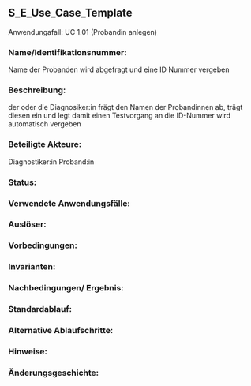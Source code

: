 ## S_E_Use_Case_Template
Anwendungafall: UC 1.01 (Probandin anlegen)

### Name/Identifikationsnummer:
Name der Probanden wird abgefragt und eine ID Nummer vergeben
### Beschreibung:
der oder die Diagnosiker:in frägt den Namen der Probandinnen ab, trägt diesen ein und legt damit einen Testvorgang an die ID-Nummer wird automatisch vergeben 
### Beteiligte Akteure:
Diagnostiker:in 
Proband:in 

### Status:

### Verwendete Anwendungsfälle:

### Auslöser:

### Vorbedingungen:

### Invarianten:

### Nachbedingungen/ Ergebnis:

### Standardablauf:

### Alternative Ablaufschritte:

### Hinweise:

### Änderungsgeschichte:

